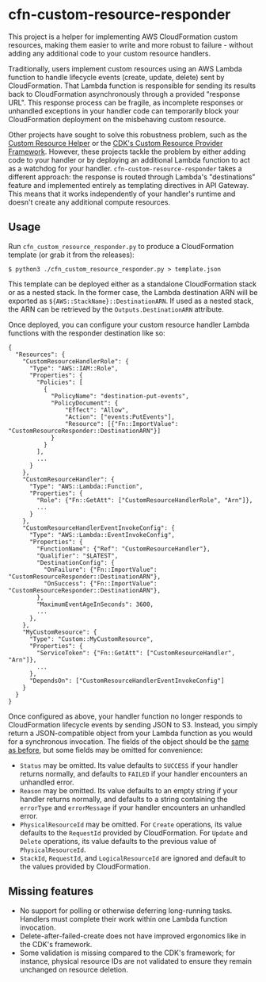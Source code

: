 # cfn-custom-resource-responder

This project is a helper for implementing AWS CloudFormation custom resources,
making them easier to write and more robust to failure - without adding any
additional code to your custom resource handlers.

Traditionally, users implement custom resources using an AWS Lambda function to
handle lifecycle events (create, update, delete) sent by CloudFormation.
That Lambda function is responsible for sending its results back to CloudFormation
asynchronously through a provided "response URL". This response process can be fragile,
as incomplete responses or unhandled exceptions in your handler code can temporarily
block your CloudFormation deployment on the misbehaving custom resource.

Other projects have sought to solve this robustness problem, such as the
[Custom Resource Helper](https://github.com/aws-cloudformation/custom-resource-helper) or the
[CDK's Custom Resource Provider Framework](https://docs.aws.amazon.com/cdk/api/v1/docs/custom-resources-readme.html).
However, these projects tackle the problem by either adding code to your handler or by deploying
an additional Lambda function to act as a watchdog for your handler.
`cfn-custom-resource-responder` takes a different approach: the response is routed through
Lambda's "destinations" feature and implemented entirely as templating directives in API Gateway.
This means that it works independently of your handler's runtime and doesn't create any additional
compute resources.

## Usage

Run `cfn_custom_resource_responder.py` to produce a CloudFormation template (or grab it from the releases):

```
$ python3 ./cfn_custom_resource_responder.py > template.json
```

This template can be deployed either as a standalone CloudFormation stack or as a nested stack.
In the former case, the Lambda destination ARN will be exported as `${AWS::StackName}::DestinationARN`.
If used as a nested stack, the ARN can be retrieved by the `Outputs.DestinationARN` attribute.

Once deployed, you can configure your custom resource handler Lambda functions with the responder
destination like so:

```
{
  "Resources": {
    "CustomResourceHandlerRole": {
      "Type": "AWS::IAM::Role",
      "Properties": {
        "Policies": [
          {
            "PolicyName": "destination-put-events",
            "PolicyDocument": {
                "Effect": "Allow",
                "Action": ["events:PutEvents"],
                "Resource": [{"Fn::ImportValue": "CustomResourceResponder::DestinationARN"}]
            }
          }
        ],
        ...
      }
    },
    "CustomResourceHandler": {
      "Type": "AWS::Lambda::Function",
      "Properties": {
        "Role": {"Fn::GetAtt": ["CustomResourceHandlerRole", "Arn"]},
        ...
      }
    },
    "CustomResourceHandlerEventInvokeConfig": {
      "Type": "AWS::Lambda::EventInvokeConfig",
      "Properties": {
        "FunctionName": {"Ref": "CustomResourceHandler"},
        "Qualifier": "$LATEST",
        "DestinationConfig": {
          "OnFailure": {"Fn::ImportValue": "CustomResourceResponder::DestinationARN"},
          "OnSuccess": {"Fn::ImportValue": "CustomResourceResponder::DestinationARN"},
        },
        "MaximumEventAgeInSeconds": 3600,
        ...
      },
    },
    "MyCustomResource": {
      "Type": "Custom::MyCustomResource",
      "Properties": {
        "ServiceToken": {"Fn::GetAtt": ["CustomResourceHandler", "Arn"]},
        ...
      },
      "DependsOn": ["CustomResourceHandlerEventInvokeConfig"]
    }
  }
}
```

Once configured as above, your handler function no longer responds to CloudFormation
lifecycle events by sending JSON to S3. Instead, you simply return a JSON-compatible object
from your Lambda function as you would for a synchronous invocation. The fields of the object
should be the [same as before](https://docs.aws.amazon.com/AWSCloudFormation/latest/UserGuide/crpg-ref-responses.html),
but some fields may be omitted for convenience:

* `Status` may be omitted.  Its value defaults to `SUCCESS` if your handler returns normally,
  and defaults to `FAILED` if your handler encounters an unhandled error.
* `Reason` may be omitted. Its value defaults to an empty string if your handler returns normally,
  and defaults to a string containing the `errorType` and `errorMessage` if your handler encounters
  an unhandled error.
* `PhysicalResourceId` may be omitted. For `Create` operations, its value defaults to the
  `RequestId` provided by CloudFormation. For `Update` and `Delete` operations, its value defaults
  to the previous value of `PhysicalResourceId`.
* `StackId`, `RequestId`, and `LogicalResourceId` are ignored and default to the values
  provided by CloudFormation.


## Missing features

* No support for polling or otherwise deferring long-running tasks. Handlers must complete
  their work within one Lambda function invocation.
* Delete-after-failed-create does not have improved ergonomics like in the CDK's framework.
* Some validation is missing compared to the CDK's framework; for instance,
  physical resource IDs are not validated to ensure they remain unchanged on resource deletion.

